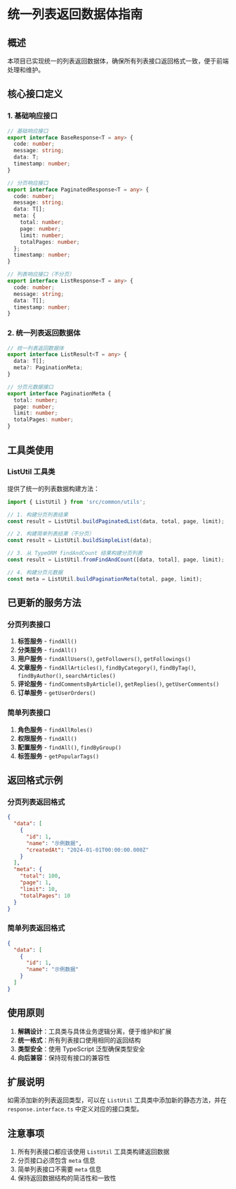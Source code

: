 # 统一列表返回数据体指南

## 概述

本项目已实现统一的列表返回数据体，确保所有列表接口返回格式一致，便于前端处理和维护。

## 核心接口定义

### 1. 基础响应接口

```typescript
// 基础响应接口
export interface BaseResponse<T = any> {
  code: number;
  message: string;
  data: T;
  timestamp: number;
}

// 分页响应接口
export interface PaginatedResponse<T = any> {
  code: number;
  message: string;
  data: T[];
  meta: {
    total: number;
    page: number;
    limit: number;
    totalPages: number;
  };
  timestamp: number;
}

// 列表响应接口（不分页）
export interface ListResponse<T = any> {
  code: number;
  message: string;
  data: T[];
  timestamp: number;
}
```

### 2. 统一列表返回数据体

```typescript
// 统一列表返回数据体
export interface ListResult<T = any> {
  data: T[];
  meta?: PaginationMeta;
}

// 分页元数据接口
export interface PaginationMeta {
  total: number;
  page: number;
  limit: number;
  totalPages: number;
}
```

## 工具类使用

### ListUtil 工具类

提供了统一的列表数据构建方法：

```typescript
import { ListUtil } from 'src/common/utils';

// 1. 构建分页列表结果
const result = ListUtil.buildPaginatedList(data, total, page, limit);

// 2. 构建简单列表结果（不分页）
const result = ListUtil.buildSimpleList(data);

// 3. 从 TypeORM findAndCount 结果构建分页列表
const result = ListUtil.fromFindAndCount([data, total], page, limit);

// 4. 构建分页元数据
const meta = ListUtil.buildPaginationMeta(total, page, limit);
```

## 已更新的服务方法

### 分页列表接口

1. **标签服务** - `findAll()`
2. **分类服务** - `findAll()`
3. **用户服务** - `findAllUsers()`, `getFollowers()`, `getFollowings()`
4. **文章服务** - `findAllArticles()`, `findByCategory()`, `findByTag()`, `findByAuthor()`, `searchArticles()`
5. **评论服务** - `findCommentsByArticle()`, `getReplies()`, `getUserComments()`
6. **订单服务** - `getUserOrders()`

### 简单列表接口

1. **角色服务** - `findAllRoles()`
2. **权限服务** - `findAll()`
3. **配置服务** - `findAll()`, `findByGroup()`
4. **标签服务** - `getPopularTags()`

## 返回格式示例

### 分页列表返回格式

```json
{
  "data": [
    {
      "id": 1,
      "name": "示例数据",
      "createdAt": "2024-01-01T00:00:00.000Z"
    }
  ],
  "meta": {
    "total": 100,
    "page": 1,
    "limit": 10,
    "totalPages": 10
  }
}
```

### 简单列表返回格式

```json
{
  "data": [
    {
      "id": 1,
      "name": "示例数据"
    }
  ]
}
```

## 使用原则

1. **解耦设计**：工具类与具体业务逻辑分离，便于维护和扩展
2. **统一格式**：所有列表接口使用相同的返回结构
3. **类型安全**：使用 TypeScript 泛型确保类型安全
4. **向后兼容**：保持现有接口的兼容性

## 扩展说明

如需添加新的列表返回类型，可以在 `ListUtil` 工具类中添加新的静态方法，并在 `response.interface.ts` 中定义对应的接口类型。

## 注意事项

1. 所有列表接口都应该使用 `ListUtil` 工具类构建返回数据
2. 分页接口必须包含 `meta` 信息
3. 简单列表接口不需要 `meta` 信息
4. 保持返回数据结构的简洁性和一致性 